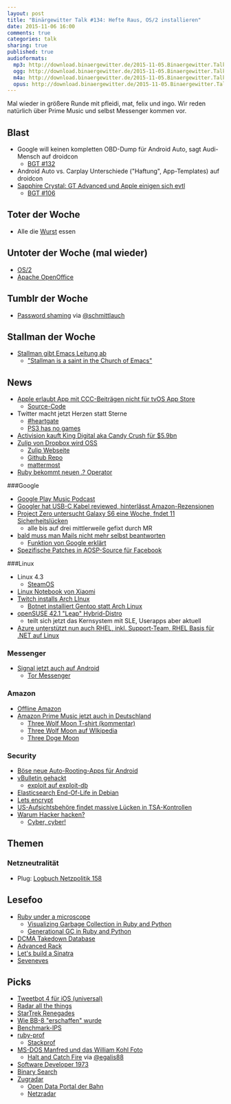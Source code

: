 ```yaml
---
layout: post
title: "Binärgewitter Talk #134: Hefte Raus, OS/2 installieren"
date: 2015-11-06 16:00
comments: true
categories: talk
sharing: true
published: true
audioformats:
  mp3: http://download.binaergewitter.de/2015-11-05.Binaergewitter.Talk.134.mp3
  ogg: http://download.binaergewitter.de/2015-11-05.Binaergewitter.Talk.134.ogg
  m4a: http://download.binaergewitter.de/2015-11-05.Binaergewitter.Talk.134.m4a
  opus: http://download.binaergewitter.de/2015-11-05.Binaergewitter.Talk.134.opus
---
```

Mal wieder in größere Runde mit pfleidi, mat, felix und ingo. Wir reden natürlich über Prime Music und selbst Messenger kommen vor.

## Blast

- Google will keinen kompletten OBD-Dump für Android Auto, sagt Audi-Mensch auf droidcon
  * [BGT #132]( http://blog.binaergewitter.de/2015/10/09/binaergewitter-talk-number-131-unverschluesselt-mach-ichs-nicht )
- Android Auto vs. Carplay Unterschiede ("Haftung", App-Templates) auf droidcon
- [Sapphire Crystal: GT Advanced und Apple einigen sich evtl]( http://arstechnica.com/apple/2015/11/apple-and-sapphire-supplier-will-finally-bury-their-439-million-hatchet/ )
  * [BGT #106]( http://blog.binaergewitter.de/2014/10/10/binaergewitter-talk-number-106-getebaytime )

## Toter der Woche

- Alle die [Wurst]( https://www.tagesschau.de/ausland/krebsrisiko-wurst-101.html ) essen

## Untoter der Woche (mal wieder)

- [OS/2](http://www.heise.de/newsticker/meldung/Betriebssystem-OS-2-soll-2016-wiederauferstehen-2879262.html )
- [Apache OpenOffice]( http://www.pro-linux.de/news/1/22911/openoffice-412-veroeffentlicht.html )

## Tumblr der Woche

- [Password shaming](http://password-shaming.tumblr.com/ ) via [@schmittlauch](https://twitter.com/schmittlauch)

## Stallman der Woche

- [Stallman gibt Emacs Leitung ab]( http://www.theregister.co.uk/2015/11/05/wiegley_new_emacs_maintainer/ )
  * ["Stallman is a saint in the Church of Emacs"]( https://stallman.org/saint.html )

## News

- [Apple erlaubt App mit CCC-Beiträgen nicht für tvOS App Store]( https://unthoughted.wordpress.com/2015/10/31/apple-verbietet-inhalte-vom-chaos-computer-club-auf-ihrer-plattform/ )
  * [Source-Code]( https://github.com/aus-der-Technik/CCC-TV )
- Twitter macht jetzt Herzen statt Sterne
  * [#heartgate]( https://twitter.com/hashtag/heartgate )
  * [PS3 has no games]( http://knowyourmeme.com/memes/ps3-has-no-games )
- [Activision kauft King Digital aka Candy Crush für $5.9bn]( http://investor.activision.com/releasedetail.cfm?ReleaseID=939963 )
- [Zulip von Dropbox wird OSS]( https://blogs.dropbox.com/tech/2015/09/open-sourcing-zulip-a-dropbox-hack-week-project/ )
  * [Zulip Webseite]( https://zulip.org/ )
  * [Github Repo]( https://github.com/zulip/zulip )
  * [mattermost]( http://www.mattermost.org/ )
- [Ruby bekommt neuen .? Operator]( https://bugs.ruby-lang.org/issues/11537 )

###Google

- [Google Play Music Podcast](https://play.google.com/music/podcasts/publish )
- [Googler hat USB-C Kabel reviewed, hinterlässt Amazon-Rezensionen]( http://www.amazon.com/gp/pdp/profile/A25GROL6KJV3QG/ref=cm_cr_rdp_pdp )
- [Project Zero untersucht Galaxy S6 eine Woche, fndet 11 Sicherheitslücken]( http://googleprojectzero.blogspot.co.uk/2015/11/hack-galaxy-hunting-bugs-in-samsung.html )
  * alle bis auf drei mittlerweile gefixt durch MR
- [bald muss man Mails nicht mehr selbst beantworten]( http://www.heise.de/newsticker/meldung/Tippen-ueberfluessig-Googles-Inbox-soll-E-Mails-selbst-beantworten-2869004.html )
  * [Funktion von Google erklärt](http://googleresearch.blogspot.de/2015/11/computer-respond-to-this-email.html )
- [Spezifische Patches in AOSP-Source für Facebook]( https://android.googlesource.com/platform/libcore/+/81abb6fb7332dfe62ff596ffb250d8aec61895df%5E!/ )

###Linux

- Linux 4.3
  * [SteamOS](http://www.heise.de/newsticker/meldung/SteamOS-2-49-Entwicklungszweig-wird-offizieller-Download-des-Spiele-Linux-2879193.html )
- [Linux Notebook von Xiaomi](http://www.pro-linux.de/news/1/22908/linux-notebook-von-xiaomi-im-naechsten-jahr-erwartet.html )
- [Twitch installs Arch LInux]( https://www.twitchintheshell.com/ )
  * [Botnet installiert Gentoo statt Arch Linux]( http://linux.slashdot.org/story/15/11/02/0125246/botnet-takes-over-twitch-install-and-partially-installs-gentoo )
- [openSUSE 42.1 "Leap" Hybrid-Distro](https://news.opensuse.org/2015/11/04/opensuse-leap-42-1-becomes-first-hybrid-distribution/ )
  * teilt sich jetzt das Kernsystem mit SLE, Userapps aber aktuell
- [Azure unterstützt nun auch RHEL, inkl. Support-Team, RHEL Basis für .NET auf Linux]( http://arstechnica.com/information-technology/2015/11/red-hat-enterprise-linux-to-become-officially-supported-on-azure-at-last/ )

### Messenger

- [Signal jetzt auch auf Android]( http://www.heise.de/newsticker/meldung/Edward-Snowdens-Messenger-TextSecure-und-RedPhone-sind-jetzt-Signal-2868645.html )
  * [Tor Messenger](http://www.heise.de/newsticker/meldung/Verschluesselt-chatten-mit-dem-Tor-Messenger-2866032.html )

### Amazon

- [Offline Amazon]( http://www.heise.de/newsticker/meldung/Amazon-eroeffnet-Offline-Buchladen-in-Seattle-2868402.html )
- [Amazon Prime Music jetzt auch in Deutschland]( http://www.computerbase.de/2015-11/prime-music-kostenloses-musik-streaming-fuer-zahlende-prime-kunden/ )
  * [Three Wolf Moon T-shirt (kommentar)]( http://www.amazon.com/review/R1HK3JY858I35K/ref=cm_cr_dp_title?ie=UTF8&ASIN=B002HJ377A&channel=detail-glance&nodeID=1036592&store=apparel )
  * [Three Wolf Moon auf WIkipedia]( https://en.wikipedia.org/wiki/Three_Wolf_Moon )
  * [Three Doge Moon]( http://www.amazon.com/T-Line-Three-T-Shirt-Black-Large/dp/B00NT1HGHW )

### Security

- [Böse neue Auto-Rooting-Apps für Android]( http://arstechnica.com/security/2015/11/new-type-of-auto-rooting-android-adware-is-nearly-impossible-to-remove/ )
- [vBulletin gehackt]( http://arstechnica.com/security/2015/11/vbulletin-password-hack-fuels-fears-of-serious-internet-wide-0-day-attacks/ )
  * [exploit auf exploit-db]( https://www.exploit-db.com/exploits/38629/ )
- [Elasticsearch End-Of-Life in Debian]( https://lists.debian.org/debian-security-announce/2015/msg00290.html )
- [Lets encrypt]( https://letsencrypt.org/2015/10/19/lets-encrypt-is-trusted.html )
- [US-Aufsichtsbehöre findet massive Lücken in TSA-Kontrollen]( http://arstechnica.com/tech-policy/2015/11/tsa-airport-screeners-ability-to-detect-weapons-declared-pitiful/ )
- [Warum Hacker hacken?]( http://www.theguardian.com/technology/2015/nov/03/hackers-gonna-hack-but-why-maybe-freud-has-the-answer )
  * [Cyber, cyber!](https://arduina.github.io/arduina.net/cyber-cyber.html )

## Themen

### Netzneutralität

- Plug: [Logbuch Netzpolitik 158](http://logbuch-netzpolitik.de/lnp158-teilweise-fundamentalistisch )

## Lesefoo

- [Ruby under a microscope]( http://patshaughnessy.net/ruby-under-a-microscope )
  * [Visualizing Garbage Collection in Ruby and Python]( http://patshaughnessy.net/2013/10/24/visualizing-garbage-collection-in-ruby-and-python )
  * [Generational GC in Ruby and Python]( http://patshaughnessy.net/2013/10/30/generational-gc-in-python-and-ruby )
- [DCMA Takedown Database]( https://lumendatabase.org/notices/10969223# )
- [Advanced Rack]( http://gabebw.com/blog/2015/08/10/advanced-rack )
- [Let's build a Sinatra]( https://robots.thoughtbot.com/lets-build-a-sinatra )
- [Seveneves]( http://amzn.to/1JVcDzs )

## Picks

- [Tweetbot 4 für iOS (universal)]( http://tapbots.com/tweetbot/ )
- [Radar all the things]( https://twitter.com/thequinntaylor/status/659502691807178754 )
- [StarTrek Renegades]( https://www.kickstarter.com/projects/145553614/star-trek-renegades-episodes-2-and-3 )
- [Wie BB-8 "erschaffen" wurde]( https://twitter.com/superbetsy/status/661997853443690496 )
- [Benchmark-IPS]( https://github.com/evanphx/benchmark-ips )
- [ruby-prof]( https://github.com/ruby-prof/ruby-prof )
  * [Stackprof]( https://github.com/tmm1/stackprof )
- [MS-DOS Manfred und das William Kohl Foto]( https://www.youtube.com/watch?v=2Nlm2XSBJmQ )
  * [Halt and Catch Fire](http://www.imdb.com/title/tt2543312/ ) via [@egalis88](https://twitter.com/egalis88)
- [Software Developer 1973]( https://www.youtube.com/watch?v=AxSdWhkMB_A )
- [Binary Search]( https://en.wikipedia.org/wiki/Binary_search_algorithm )
- [Zugradar](https://www.bahn.de/p/view/buchung/auskunft/zugradar.shtml )
  * [Open Data Portal der Bahn](http://data.deutschebahn.com/ )
  * [Netzradar](http://data.deutschebahn.com/datasets/netzradar/ )
